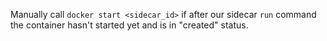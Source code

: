 Manually call `docker start <sidecar_id>` if after our sidecar `run` command the container hasn't started yet and is in "created" status.

